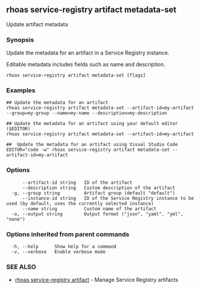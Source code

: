 ## rhoas service-registry artifact metadata-set

Update artifact metadata

### Synopsis

Update the metadata for an artifact in a Service Registry instance.

Editable metadata includes fields such as name and description.


```
rhoas service-registry artifact metadata-set [flags]
```

### Examples

```
## Update the metadata for an artifact
rhoas service-registry artifact metadata-set --artifact-id=my-artifact --group=my-group --name=my-name --description=my-description

## Update the metadata for an artifact using your default editor ($EDITOR)
rhoas service-registry artifact metadata-set --artifact-id=my-artifact

##  Update the metadata for an artifact using Visual Studio Code
EDITOR="code -w" rhoas service-registry artifact metadata-set --artifact-id=my-artifact

```

### Options

```
      --artifact-id string   ID of the artifact
      --description string   Custom description of the artifact
  -g, --group string         Artifact group (default "default")
      --instance-id string   ID of the Service Registry instance to be used (by default, uses the currently selected instance)
      --name string          Custom name of the artifact
  -o, --output string        Output format ("json", "yaml", "yml", "none")
```

### Options inherited from parent commands

```
  -h, --help      Show help for a command
  -v, --verbose   Enable verbose mode
```

### SEE ALSO

* [rhoas service-registry artifact](rhoas_service-registry_artifact.md)	 - Manage Service Registry artifacts


